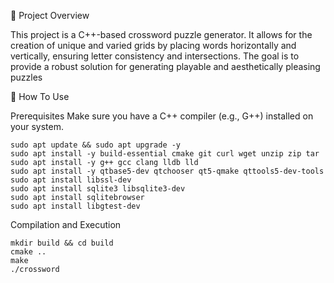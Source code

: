 🎯 Project Overview

This project is a C++-based crossword puzzle generator. It allows for the creation of unique and varied grids by placing words horizontally and vertically, ensuring letter consistency and intersections. The goal is to provide a robust solution for generating playable and aesthetically pleasing puzzles

🚀 How To Use

Prerequisites
Make sure you have a C++ compiler (e.g., G++) installed on your system.

```
sudo apt update && sudo apt upgrade -y
sudo apt install -y build-essential cmake git curl wget unzip zip tar
sudo apt install -y g++ gcc clang lldb lld
sudo apt install -y qtbase5-dev qtchooser qt5-qmake qttools5-dev-tools
sudo apt install libssl-dev
sudo apt install sqlite3 libsqlite3-dev
sudo apt install sqlitebrowser
sudo apt install libgtest-dev
```
Compilation and Execution

```
mkdir build && cd build
cmake ..
make
./crossword
```
